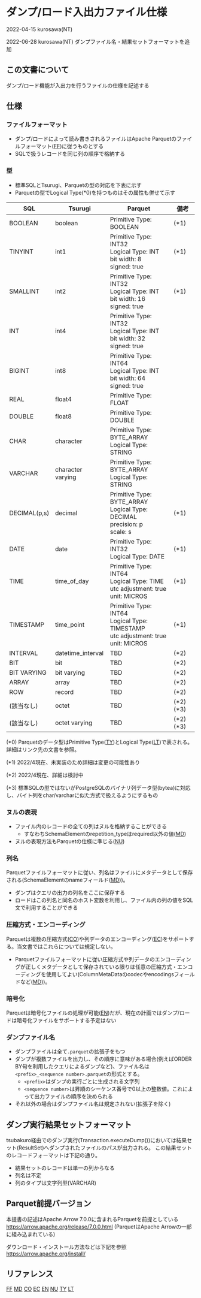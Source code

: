 # ダンプ/ロード入出力ファイル仕様

2022-04-15 kurosawa(NT)

2022-06-28 kurosawa(NT) ダンプファイル名・結果セットフォーマットを追加

## この文書について

ダンプ/ロード機能が入出力を行うファイルの仕様を記述する

## 仕様

### ファイルフォーマット

- ダンプ/ロードによって読み書きされるファイルはApache Parquetのファイルフォーマット([FF])に従うものとする
- SQLで扱うレコードを同じ列の順序で格納する

### 型

- 標準SQLとTsurugi、Parquetの型の対応を下表に示す
- Parquetの型でLogical Type(*0)を持つものはその属性も併せて示す

|  SQL |  Tsurugi | Parquet |  備考 |
| ---- | ---- | --- | --- |
|  BOOLEAN | boolean | Primitive Type: BOOLEAN | (*1) |
|  TINYINT | int1 | Primitive Type: INT32<br>Logical Type: INT <br> bit width: 8 <br> signed: true | (*1) |
|  SMALLINT| int2 | Primitive Type: INT32<br>Logical Type: INT <br> bit width: 16 <br> signed: true | (*1) |
|  INT | int4 | Primitive Type: INT32<br>Logical Type: INT <br> bit width: 32 <br> signed: true |  |
|  BIGINT | int8 | Primitive Type: INT64<br>Logical Type: INT <br> bit width: 64 <br> signed: true |    |
|  REAL | float4 | Primitive Type: FLOAT |    |
|  DOUBLE | float8 | Primitive Type: DOUBLE |    |
|  CHAR | character | Primitive Type: BYTE_ARRAY <br>Logical Type: STRING |    |
|  VARCHAR | character varying | Primitive Type: BYTE_ARRAY <br>Logical Type: STRING |    |
|  DECIMAL(p,s)| decimal | Primitive Type: BYTE_ARRAY <br>Logical Type: DECIMAL<br> precision: p <br> scale: s | (*1) |
|  DATE| date | Primitive Type: INT32 <br>Logical Type: DATE| (*1) |
|  TIME| time_of_day | Primitive Type: INT64 <br>Logical Type: TIME <br> utc adjustment: true<br>unit: MICROS | (*1) |
|  TIMESTAMP| time_point | Primitive Type: INT64 <br>Logical Type: TIMESTAMP <br> utc adjustment: true<br> unit: MICROS| (*1) |
|  INTERVAL | datetime_interval | TBD | (*2) |
|  BIT | bit | TBD |  (*2)  |
|  BIT VARYING | bit varying | TBD  |  (*2)  |
|  ARRAY | array | TBD |  (*2)  |
|  ROW | record | TBD |  (*2)   |
|  (該当なし) | octet | TBD | (*2)(*3) |
|  (該当なし) | octet varying | TBD | (*2)(*3) |

(*0) Parquetのデータ型はPrimitive Type([TY])とLogical Type([LT])で表される。詳細はリンク先の文書を参照。

(*1) 2022/4現在、未実装のため詳細は変更の可能性あり

(*2) 2022/4現在、詳細は検討中

(*3) 標準SQLの型ではないがPostgreSQLのバイナリ列データ型(bytea)に対応し、バイト列をchar/varcharに似た方式で扱えるようにするもの

### ヌルの表現

- ファイル内のレコードの全ての列はヌルを格納することができる
  - すなわちSchemaElementのrepetition_typeはrequired以外の値([MD])
- ヌルの表現方法もParquetの仕様に準じる([NU])

### 列名

Parquetファイルフォーマットに従い、列名はファイルにメタデータとして保存される(SchemaElementのnameフィールド([MD]))。
  - ダンプはクエリの出力の列名をここに保存する
  - ロードはこの列名と同名のホスト変数を利用し、ファイル内の列の値をSQL文で利用することができる

### 圧縮方式・エンコーディング

Parquetは複数の圧縮方式([CO])や列データのエンコーディング([EC])をサポートする。当文書ではこれらについては規定しない。
- Parquetファイルフォーマットに従い圧縮方式や列データのエンコーディングが正しくメタデータとして保存されている限りは任意の圧縮方式・エンコーディングを使用してよい(ColumnMetaDataのcodecやencodingsフィールドなど([MD]))。

### 暗号化

Parquetは暗号化ファイルの処理が可能([EN])だが、現在の計画ではダンプ/ロードは暗号化ファイルをサポートする予定はない

### ダンプファイル名

- ダンプファイルは全て`.parquet`の拡張子をもつ
- ダンプが複数ファイルを出力し、その順序に意味がある場合(例えばORDER BY句を利用したクエリによるダンプなど)、ファイル名は`<prefix>_<sequence number>.parquet`の形式とする。
  - `<prefix>`はダンプの実行ごとに生成される文字列
  - `<sequence number>`は昇順のシーケンス番号で0以上の整数値。これによって出力ファイルの順序を決められる
- それ以外の場合はダンプファイル名は規定されない(拡張子を除く)

## ダンプ実行結果セットフォーマット

tsubakuro経由でのダンプ実行(Transaction.executeDump())においては結果セット(ResultSet)へダンプされたファイルのパスが出力される。
この結果セットのレコードフォーマットは下記の通り。

- 結果セットのレコードは単一の列からなる
- 列名は不定
- 列のタイプは文字列型(VARCHAR)

## Parquet前提バージョン

本提書の記述はApache Arrow 7.0.0に含まれるParquetを前提としている
https://arrow.apache.org/release/7.0.0.html
(ParquetはApache Arrowの一部に組み込まれている)

ダウンロード・インストール方法などは下記を参照
https://arrow.apache.org/install/

## リファレンス

[FF]
[MD]
[CO]
[EC]
[EN]
[NU]
[TY]
[LT]

[FF]:https://parquet.apache.org/docs/file-format/
[MD]: https://parquet.apache.org/docs/file-format/metadata/
[CO]: https://github.com/apache/parquet-format/blob/master/Compression.md
[EC]: https://github.com/apache/parquet-format/blob/master/Encodings.md
[EN]: https://github.com/apache/parquet-format/blob/master/Encryption.md
[NU]: https://github.com/apache/parquet-format#nulls
[TY]: https://github.com/apache/parquet-format#types
[LT]: https://github.com/apache/parquet-format/blob/master/LogicalTypes.md